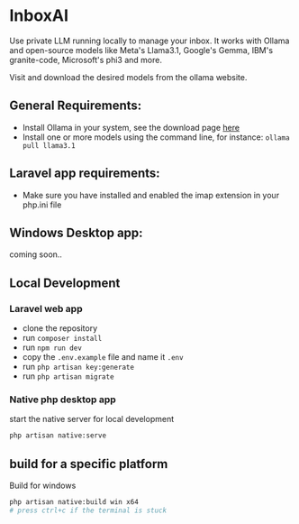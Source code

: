 # InboxAI

Use private LLM running locally to manage your inbox. It works with Ollama and open-source models like Meta's Llama3.1, Google's Gemma, IBM's granite-code, Microsoft's phi3 and more. 

Visit and download the desired models from the ollama website.


## General Requirements:
- Install Ollama in your system, see the download page [here]()
- Install one or more models using the command line, for instance: `ollama pull llama3.1`

## Laravel app requirements:
- Make sure you have installed and enabled the imap extension in your php.ini file

## Windows Desktop app: 
coming soon..


## Local Development

### Laravel web app

- clone the repository
- run `composer install`
- run `npm run dev`
- copy the `.env.example` file and name it `.env`
- run `php artisan key:generate`
- run `php artisan migrate`

### Native php desktop app

start the native server for local development 

```bash
php artisan native:serve 
```

## build for a specific platform

Build for windows

```bash
php artisan native:build win x64
# press ctrl+c if the terminal is stuck
```
